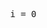 <pre>










                                               i = 0













































                                                                                                             .
</pre>